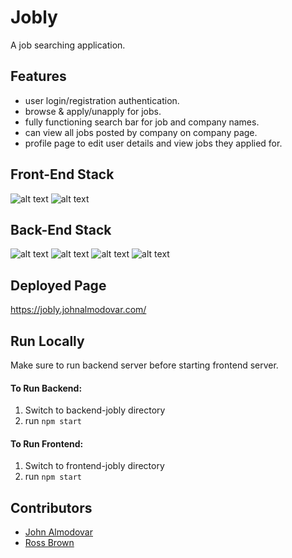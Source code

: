 # Jobly

A job searching application.

## Features

- user login/registration authentication.
- browse & apply/unapply for jobs.
- fully functioning search bar for job and company names.
- can view all jobs posted by company on company page.
- profile page to edit user details and view jobs they applied for.

## Front-End Stack

![alt text](https://img.shields.io/badge/React-20232A?style=for-the-badge&logo=react&logoColor=61DAFB)
![alt text](https://img.shields.io/badge/Bootstrap-563D7C?style=for-the-badge&logo=bootstrap&logoColor=white)


## Back-End Stack

![alt text](https://img.shields.io/badge/Node.js-43853D?style=for-the-badge&logo=node.js&logoColor=white)
![alt text](https://img.shields.io/badge/Express.js-404D59?style=for-the-badge)
![alt text](https://img.shields.io/badge/PostgreSQL-316192?style=for-the-badge&logo=postgresql&logoColor=white)
![alt text](https://img.shields.io/badge/json%20web%20tokens-323330?style=for-the-badge&logo=json-web-tokens&logoColor=pink)

## Deployed Page

https://jobly.johnalmodovar.com/

## Run Locally

Make sure to run backend server before starting frontend server.

#### To Run Backend:
1. Switch to backend-jobly directory
2. run `npm start`

#### To Run Frontend:
1. Switch to frontend-jobly directory
2. run `npm start`

## Contributors
- [John Almodovar](https://github.com/johnalmodovar)
- [Ross Brown](https://github.com/ross-brown)
